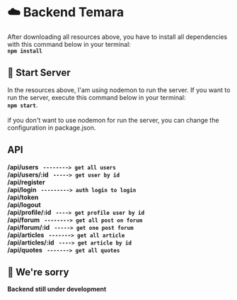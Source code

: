 # :cloud: Backend Temara

After downloading all resources above, you have to install all dependencies with this command below in your terminal:<br />**`npm install`**

## :triangular_flag_on_post: Start Server

In the resources above, I'am using nodemon to run the server. If you want to run the server, execute this command below in your terminal:<br />**`npm start`**.<br /><br />
if you don't want to use nodemon for run the server, you can change the configuration in package.json.  

## API

**/api/users ` --------> get all users`<br/>
/api/users/:id ` -----> get user by id`<br/>
/api/register<br/>
/api/login ` ---------> auth login to login`<br/>
/api/token<br/>
/api/logout<br/>
/api/profile/:id ` ----> get profile user by id`<br/>
/api/forum ` --------> get all post on forum`<br/>
/api/forum/:id ` -----> get one post forum`<br/>
/api/articles ` -------> get all article`<br/>
/api/articles/:id ` ----> get article by id`<br/>
/api/quotes ` -------> get all quotes`**


## :pray: We're sorry
**Backend still under development**
